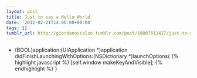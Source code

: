 ```yaml
---
layout: post
title: Just to say a Hello World
date: '2012-02-21T14:06:00+00:00'
tags: []
tumblr_url: http://giordanoscalzo.tumblr.com/post/18007611427/just-to-say-a-hello-world
---
```

 
- (BOOL)application:(UIApplication *)application 
didFinishLaunchingWithOptions:(NSDictionary *)launchOptions{
{% highlight javascript %}
[self.window makeKeyAndVisible];
{% endhighlight %}
}
